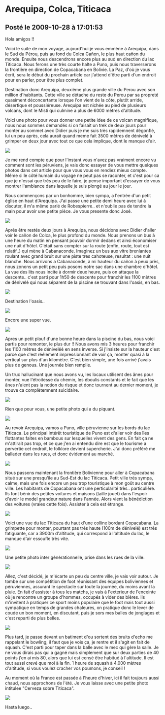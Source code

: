 # Arequipa, Colca, Titicaca
## Posté le 2009-10-28 à 17:01:53

Hola amigos !!

Voici le suite de mon voyage, aujourd'hui je vous emmène à Arequipa, dans le Sud du Pérou, puis au fond du Colca Cañon, le plus haut cañon du monde. Ensuite nous descendrons encore plus au sud en direction du lac Titicaca. Nous ferons une très courte halte a Puno, puis nous traverserons la frontière en direction de Copacabana en Bolivie. La Paz, d'où je vous écrit, sera le début du prochain article car j'attend d'être parti d'un endroit pour en parler, pour être plus complet.

Destination donc Arequipa, deuxième plus grande ville du Perou avec son million d'habitants. Cette ville se détache du reste du Perou par sa propreté quasiment déconcertante lorsque l'on vient de la côte, plutôt arride, désertique et poussiéreuse. Arequipa est nichée au pied de plusieurs volcans, dont le Misti qui culmine a plus de 6000 mètres d'altitude.

Voici une photo pour vous donner une petite idee de ce volcan magnifique, nous nous sommes demandés si on faisait un trek de deux jours pour monter au sommet avec Didier puis je me suis très rapidemnent dégonflé, lui un peu après, cela aurait quand meme fait 3500 mètres de dénivelé à grimper en deux jour avec tout ce que cela implique, dont le manque d'air.

<img src="http://dud.didoum.free.fr/picsengine/pictures/large/1256606928TSDk.jpg" />

Je me rend compte que pour l'instant vous n'avez pas vraiment encore vu comment sont les péruviens, je vais donc essayer de vous mettre quelques photos dans cet article pour que vous vous en rendiez mieux compte. Même si le côté humain du voyage ne peut pas se raconter, et c'est pour ca que je n'essai que très peu de le faire, je pense important d'essayer de vous montrer l'ambiance dans laquelle je suis plongé au jour le jour.

Nous commençons par un bonhomme, bien sympa, a l'entrée d'un petit église en haut d'Arequipa. J'ai passe une petite demi heure avec lui à discuter, il m'a même parlé de Robespierre.. et n'oublie pas de tendre la main pour avoir une petite pièce. Je vous presente donc José.

<img src="http://dud.didoum.free.fr/picsengine/pictures/large/1256606933jPp4.jpg" />

Après être restés deux jours à Arequipa, nous décidons avec Didier d'aller voir le cañon de Colca, le plus profond du monde. Nous prenons un bus à une heure du matin en pensant pouvoir dormir dedans et ainsi économiser une nuit d'hôtel. C'était sans compter sur la route (enfin, route, tout est relatif..) qui mène à Cabanaconde. Imaginez un bus aux vitre brenlantes roulant avec grand bruit sur une piste tres cahoteuse, resultat : une nuit blanche. Nous arrivons a Cabanaconde, à mi hauteur du cañon à peux près, nous zonons un petit peu puis posons notre sac dans une chambre d'hôtel. La vue des lits nous incite à dormir deux heure, puis on attaque la descente.. c'est parti pour 1h50 de descente pour franchir les 1100 mètres de dénivelé qui nous séparent de la piscine se trouvant dans l'oasis, en bas.

<img src="http://dud.didoum.free.fr/picsengine/pictures/large/12566073542gHb.jpg" />

Destination l'oasis..

<img src="http://dud.didoum.free.fr/picsengine/pictures/large/1256607360xfpT.jpg" />

Encore une super vue.

<img src="http://dud.didoum.free.fr/picsengine/pictures/large/1256607348QGMH.jpg" />

Apres un petit plouf d'une bonne heure dans la piscine du bas, nous voici partis pour remonter, le plus dur !! Nous avons mis 3 heures pour franchir les 1100 mètres de déniveléé en sens inverse. Si j'insiste sur la hauteur c'est parce que c'est réélement impressionnant de voir ça, monter quasi à la vertical sur plus d'un kilomètre. C'est bien simple, une fois arrivé j'avais plus de genous. Une journée bien remplie.

Un truc hallucinant que nous avons vu, les locaux utilisent des ânes pour monter, vue l'étroitesse du chemin, les éboulis constants et le fait que les ânes n'aient pas la notion du risque et donc tournent au dernier moment, je trouve ca complètemnent suicidaire.

<img src="http://dud.didoum.free.fr/picsengine/pictures/large/1256607366kAzy.jpg" />

Rien que pour vous, une petite photo qui a du piquant.

<img src="http://dud.didoum.free.fr/picsengine/pictures/large/1256607370Azvi.jpg" />

Au revoir Arequipa, vamos a Puno, ville péruvienne sur les bords du lac Titicaca. Le principal intérêt touristique de Puno est d'aller voir des îles flottantes faites en bambous sur lesquelles vivent des gens. En fait ça ne m'attirait pas trop, et ce que j'en ai entendu dire est que le tourisme a pervertie cet endroit, le folklore devient supercherie. J'ai donc préféré me ballader dans les rues, et donc évidement au marché.

<img src="http://dud.didoum.free.fr/picsengine/pictures/large/12566069210hdx.jpg" />

Nous passons maintenant la frontière Bolivienne pour aller à Copacabana situé sur une presqu'ile au Sud-Est du lac Titicaca. Petit ville très sympa, calme, mais une fois encore un peu trop touristique à mon goût au centre ville. Les habitants de Copacabana ont une perticularité très.. particulière. Ils font bénir des petites voitures et maisons (taille jouet) dans l'espoir d'avoir le model grandeur nature dans l'année. Alors vient la bénédiction des voitures (vraies cette fois). Assister à cela est étrange.

<img src="http://dud.didoum.free.fr/picsengine/pictures/large/1256606967Syll.jpg" />

Voici une vue du lac Titicaca du haut d'une colline bordant Copacabana. La grimpette pour monter, pourtant pas très haute (100m de dénivelé) est très fatiguante, car a 3900m d'altitude, qui correspond à l'altitude du lac, le manque d'air essoufle très vite.

<img src="http://dud.didoum.free.fr/picsengine/pictures/large/125660697038LL.jpg" />

Une petite photo inter générationnelle, prise dans les rues de la ville.

<img src="http://dud.didoum.free.fr/picsengine/pictures/large/1256606974OTlv.jpg" />

Allez, c'est décidé, je m'écarte un peu du centre ville, je vais voir autour. Je tombe sur une compétition de foot réunissant des équipes boliviennes et péruviennes, assurant le spectacle sur toute la journée, du moins avant la pluie. En fait d'assister à tous les matchs, je vais à l'exterieur de l'enceinte où je rencontre un groupe d'hommes, occupés à vider des bières. Ils m'invitent à pratiquer ce sport moins populaire que le foot mais tout aussi sympatique en temps de grandes chaleures, on pratique donc le lever de coude un bon moment, en discutant, puis je sors mes balles de jonglages et c'est reparti de plus belles.

<img src="http://dud.didoum.free.fr/picsengine/pictures/large/1256606985kcoP.jpg" />

Plus tard, je passe devant un batiment d'ou sortent des bruits d'echo me rappelant le bowling, il faut que je vois ça, je rentre et il s'agit en fait de squash. C'est parti pour taper dans la balle avec le mec qui gère la salle. Je ne vous dirais pas qui a gagné mais simplement que sur deux parties de 40 points j'en ai mis 80, alors que lui est censé être habitué à l'altitude. Il est tout aussi crevé que moi à la fin. 1 heure de squash à 4.000 mètres d'altitude, si vous voulez cracher vos poumons, je conseil !

Au moment où la France est passée à l'heure d'hiver, ici il fait toujours aussi chaud, nous approchons de l'été. Je vous laisse avec une petite photo intitulee "Cerveza sobre Titicaca".

<img src="http://dud.didoum.free.fr/picsengine/pictures/large/1256606978ASqj.jpg" />

Hasta luego..

